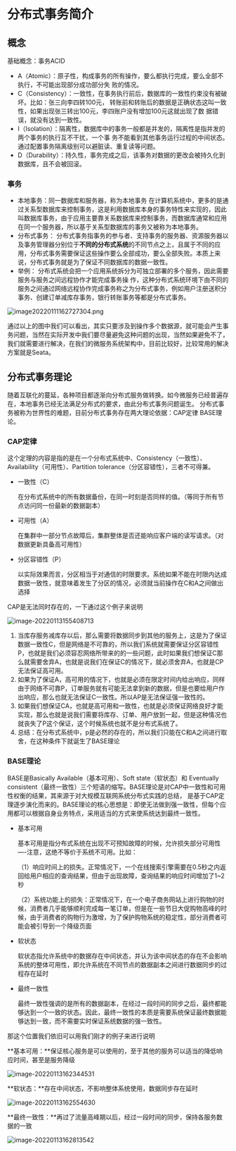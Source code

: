 # 分布式事务简介

## 概念

基础概念：事务ACID

* A（Atomic）：原子性，构成事务的所有操作，要么都执行完成，要么全部不执行，不可能出现部分成功部分失 败的情况。
* C（Consistency）：一致性，在事务执行前后，数据库的一致性约束没有被破坏。比如：张三向李四转100元， 转账前和转账后的数据是正确状态这叫一致性，如果出现张三转出100元，李四账户没有增加100元这就出现了数 据错误，就没有达到一致性。
* I（Isolation）：隔离性，数据库中的事务一般都是并发的，隔离性是指并发的两个事务的执行互不干扰，一个事 务不能看到其他事务运行过程的中间状态。通过配置事务隔离级别可以避脏读、重复读等问题。
* D（Durability）：持久性，事务完成之后，该事务对数据的更改会被持久化到数据库，且不会被回滚。

### 事务

* 本地事务：同一数据库和服务器，称为本地事务
  在计算机系统中，更多的是通过关系型数据库来控制事务，这是利用数据库本身的事务特性来实现的，因此叫数据库事务，由于应用主要靠关系数据库来控制事务，而数据库通常和应用在同一个服务器，所以基于关系型数据库的事务又被称为本地事务。
* 分布式事务：
  分布式事务指事务的参与者、支持事务的服务器、资源服务器以及事务管理器分别位于**不同的分布式系统**的不同节点之上，且属于不同的应用，分布式事务需要保证这些操作要么全部成功，要么全部失败。本质上来说，分布式事务就是为了保证不同数据库的数据一致性。
* 举例：
  分布式系统会把一个应用系统拆分为可独立部署的多个服务，因此需要服务与服务之间远程协作才能完成事务操 作，这种分布式系统环境下由不同的服务之间通过网络远程协作完成事务称之为分布式事务，例如用户注册送积分事务、创建订单减库存事务，银行转账事务等都是分布式事务。

![image20220111162727304.png](md_img/4544996c3b5c4c619b58e6a9dba391ab.png)

通过以上的图中我们可以看出，其实只要涉及到操作多个数据源，就可能会产生事务问题，当然在实际开发中我们要尽量避免这种问题的出现，当然如果避免不了，我们就需要进行解决，在我们的微服务系统架构中，目前比较好，比较常用的解决方案就是Seata。

## 分布式事务理论

随着互联化的蔓延，各种项目都逐渐向分布式服务做转换。如今微服务已经普遍存在，本地事务已经无法满足分布式的要求，由此分布式事务问题诞生。 分布式事务被称为世界性的难题，目前分布式事务存在两大理论依据：CAP定律 BASE理论。

### CAP定律

这个定理的内容是指的是在一个分布式系统中、Consistency（一致性）、 Availability（可用性）、Partition tolerance（分区容错性），三者不可得兼。

- 一致性（C）

  在分布式系统中的所有数据备份，在同一时刻是否同样的值。（等同于所有节点访问同一份最新的数据副本）

- 可用性（A）

  在集群中一部分节点故障后，集群整体是否还能响应客户端的读写请求。（对数据更新具备高可用性）

- 分区容错性（P）

  以实际效果而言，分区相当于对通信的时限要求。系统如果不能在时限内达成数据一致性，就意味着发生了分区的情况，必须就当前操作在C和A之间做出选择

CAP是无法同时存在的，一下通过这个例子来说明

![image-20220113155408713](image-20220113155408713.png)

1. 当库存服务减库存以后，那么需要将数据同步到其他的服务上，这是为了保证数据一致性C，但是网络是不可靠的，所以我们系统就需要保证分区容错性P，也就是我们必须容忍网络所带来的的一些问题，此时如果我们想保证C那么就需要舍弃A，也就是说我们在保证C的情况下，就必须舍弃A，也就是CP无法保证高可用。
2. 如果为了保证A，高可用的情况下，也就是必须在限定时间内给出响应，同样由于网络不可靠P，订单服务就有可能无法拿到新的数据，但是也要给用户作出响应，那么也就无法保证C一致性。所以AP是无法保证强一致性的。
3. 如果我们想保证CA，也就是高可用和一致性，也就是必须保证网络良好才能实现，那么也就是说我们需要将库存、订单、用户放到一起，但是这种情况也就丧失了P这个保证，这个时候系统也就不是分布式系统了。
4. 总结：在分布式系统中，p是必然的存在的，所以我们只能在C和A之间进行取舍，在这种条件下就诞生了BASE理论

### BASE理论

BASE是Basically Available（基本可用）、Soft state（软状态）和 Eventually consistent（最终一致性）三个短语的缩写。BASE理论是对CAP中一致性和可用性权衡的结果，其来源于对大规模互联网系统分布式实践的总结， 是基于CAP定理逐步演化而来的。BASE理论的核心思想是：即使无法做到强一致性，但每个应用都可以根据自身业务特点，采用适当的方式来使系统达到最终一致性。

- 基本可用

  基本可用是指分布式系统在出现不可预知故障的时候，允许损失部分可用性—-注意，这绝不等价于系统不可用。比如：

  （1）响应时间上的损失。正常情况下，一个在线搜索引擎需要在0.5秒之内返回给用户相应的查询结果，但由于出现故障，查询结果的响应时间增加了1~2秒

  （2）系统功能上的损失：正常情况下，在一个电子商务网站上进行购物的时候，消费者几乎能够顺利完成每一笔订单，但是在一些节日大促购物高峰的时候，由于消费者的购物行为激增，为了保护购物系统的稳定性，部分消费者可能会被引导到一个降级页面

- 软状态

  软状态指允许系统中的数据存在中间状态，并认为该中间状态的存在不会影响系统的整体可用性，即允许系统在不同节点的数据副本之间进行数据同步的过程存在延时

- 最终一致性

  最终一致性强调的是所有的数据副本，在经过一段时间的同步之后，最终都能够达到一个一致的状态。因此，最终一致性的本质是需要系统保证最终数据能够达到一致，而不需要实时保证系统数据的强一致性。

那这个位置我们依旧可以用我们刚才的例子来进行说明

**基本可用：**保证核心服务是可以使用的，至于其他的服务可以适当的降低响应时间，甚至是服务降级

![image-20220113162344531](image-20220113162344531.png)

**软状态：**存在中间状态，不影响整体系统使用，数据同步存在延时

![image-20220113162554630](image-20220113162554630.png)

**最终一致性：**再过了流量高峰期以后，经过一段时间的同步，保持各服务数据的一致

![image-20220113162813542](image-20220113162813542.png)